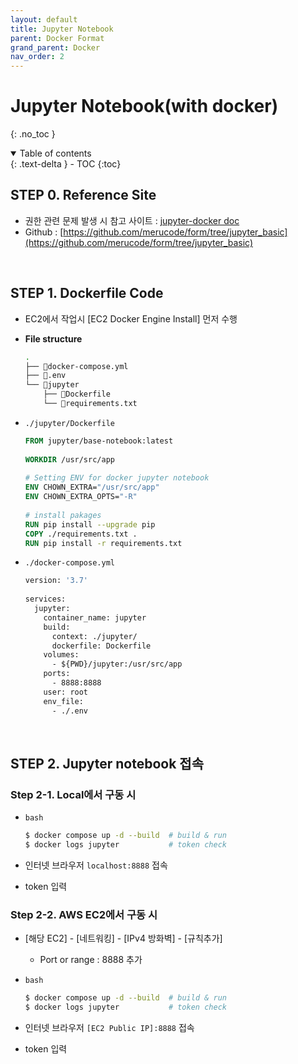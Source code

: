 ```yaml
---
layout: default
title: Jupyter Notebook
parent: Docker Format
grand_parent: Docker
nav_order: 2
---
```


# Jupyter Notebook(with docker)
{: .no_toc }

<details open markdown="block">
  <summary>
    Table of contents
  </summary>
  {: .text-delta }
- TOC
{:toc}
</details>
<!------------------------------------ STEP ------------------------------------>

## STEP 0. Reference Site

* 권한 관련 문제 발생 시 참고 사이트 : [jupyter-docker doc](https://jupyter-docker-stacks.readthedocs.io/en/latest/using/troubleshooting.html)
* Github : [https://github.com/merucode/form/tree/jupyter_basic](https://github.com/merucode/form/tree/jupyter_basic)

<br>

## STEP 1. Dockerfile Code

* EC2에서 작업시 [EC2 Docker Engine Install] 먼저 수행

* **File structure**

  ```bash
  .
  ├── 📄docker-compose.yml
  ├── 📄.env
  └── 📁jupyter
      ├── 📄Dockerfile
      └── 📄requirements.txt
  ```
  
* `./jupyter/Dockerfile`

  ```dockerfile
  FROM jupyter/base-notebook:latest
    
  WORKDIR /usr/src/app
        
  # Setting ENV for docker jupyter notebook
  ENV CHOWN_EXTRA="/usr/src/app"
  ENV CHOWN_EXTRA_OPTS="-R"
    
  # install pakages
  RUN pip install --upgrade pip
  COPY ./requirements.txt .
  RUN pip install -r requirements.txt
  ```

* `./docker-compose.yml`

  ```dockerfile
  version: '3.7'
    
  services:
    jupyter:
      container_name: jupyter
      build:
        context: ./jupyter/
        dockerfile: Dockerfile
      volumes:
        - ${PWD}/jupyter:/usr/src/app
      ports:
        - 8888:8888
      user: root
      env_file:
        - ./.env
  ```

<br>

## STEP 2. Jupyter notebook 접속

### Step 2-1. Local에서 구동 시

* `bash`
  
  ```bash
  $ docker compose up -d --build  # build & run
  $ docker logs jupyter           # token check
  ```

* 인터넷 브라우저 `localhost:8888` 접속
* token 입력


### Step 2-2. AWS EC2에서 구동 시

* [해당 EC2] - [네트워킹] - [IPv4 방화벽] - [규칙추가]
  * Port or range : 8888 추가

* `bash`
  
  ```bash
  $ docker compose up -d --build  # build & run
  $ docker logs jupyter           # token check
  ```

* 인터넷 브라우저 `[EC2 Public IP]:8888` 접속
* token 입력
